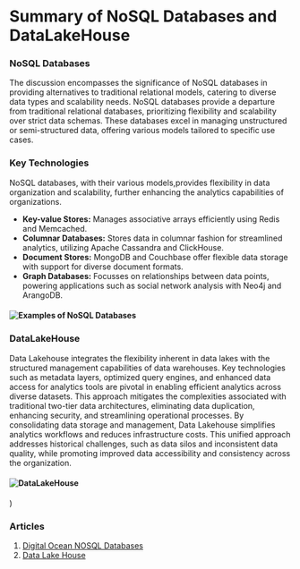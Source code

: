 # Summary of NoSQL Databases and DataLakeHouse

### NoSQL Databases
The discussion encompasses the significance of NoSQL databases in providing alternatives to traditional relational models, catering to diverse data types and scalability needs.
NoSQL databases provide a departure from traditional relational databases, prioritizing flexibility and scalability over strict data schemas. These databases excel in managing unstructured or semi-structured data, offering various models tailored to specific use cases.
### Key Technologies
NoSQL databases, with their various models,provides flexibility in data organization and scalability, further enhancing the analytics capabilities of organizations.
- **Key-value Stores:** Manages associative arrays efficiently using Redis and Memcached.
- **Columnar Databases:** Stores data in columnar fashion for streamlined analytics, utilizing Apache Cassandra and ClickHouse.
- **Document Stores:** MongoDB and Couchbase offer flexible data storage with support for diverse document formats.
- **Graph Databases:** Focusses on relationships between data points, powering applications such as social network analysis with Neo4j and ArangoDB.
#### ![Examples of NoSQL Databases](https://media.geeksforgeeks.org/wp-content/uploads/20220405112418/NoSQLDatabases.jpg)

### DataLakeHouse
Data Lakehouse integrates the flexibility inherent in data lakes with the structured management capabilities of data warehouses.
Key technologies such as metadata layers, optimized query engines, and enhanced data access for analytics tools are pivotal in enabling efficient analytics across diverse datasets.
This approach mitigates the complexities associated with traditional two-tier data architectures, eliminating data duplication, enhancing security, and streamlining operational processes.
By consolidating data storage and management, Data Lakehouse simplifies analytics workflows and reduces infrastructure costs. 
This unified approach addresses historical challenges, such as data silos and inconsistent data quality, while promoting improved data accessibility and consistency across the organization.
#### ![DataLakeHouse](https://github.com/sharanya123-khanderao/summary-articles/assets/83499909/d01a2fea-1e15-4806-b0bd-0a83c8376eec)
)


### Articles
1. [Digital Ocean NOSQL Databases](https://www.digitalocean.com/community/tutorials/a-comparison-of-nosql-database-management-systems-and-models)
1. [Data Lake House](https://www.databricks.com/glossary/data-lakehouse)
